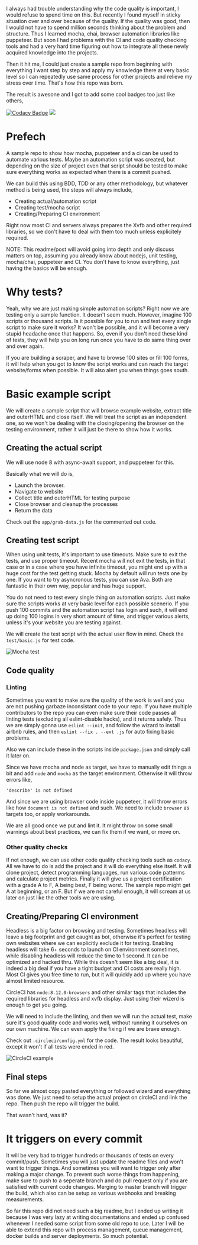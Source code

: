 I always had trouble understanding why the code quality is important, I would refuse to spend time on this. But recently I found myself in sticky situation over and over because of the quality. If the quality was good, then I would not have to spend million seconds thinking about the problem and structure. Thus I learned mocha, chai, browser automation libraries like puppeteer. But soon I had problems with the CI and code quality checking tools and had a very hard time figuring out how to integrate all these newly acquired knowledge into the projects.

Then it hit me, I could just create a sample repo from beginning with everything I want step by step and apply my knowledge there at very basic level so I can repeatedly use same process for other projects and relieve my stress over time. That's how this repo was born.

The result is awesone and I got to add some cool badges too just like others,

[![Codacy Badge](https://api.codacy.com/project/badge/Grade/aaed21c377f74845a3782c6fa6bee794)](https://www.codacy.com/app/entrptaher/mocha-ci-test) ![](https://circleci.com/gh/entrptaher/mocha-ci-test.png?circle-token=ec08dc816e661032cb41aa926f04bfce45a7c523)

# Prefech

A sample repo to show how mocha, puppeteer and a ci can be used to automate various tests. Maybe an automation script was created, but depending on the size of project even that script should be tested to make sure everything works as expected when there is a commit pushed. 

We can build this using BDD, TDD or any other methodology, but whatever method is being used, the steps will always include, 
- Creating actual/automation script
- Creating test/mocha script
- Creating/Preparing CI environment

Right now most CI and servers always prepares the Xvfb and other required libraries, so we don't have to deal with them too much unless explicitely required.

NOTE: This readme/post will avoid going into depth and only discuss matters on top, assuming you already know about nodejs, unit testing, mocha/chai, puppeteer and CI. You don't have to know everything, just having the basics will be enough.

# Why tests? 

Yeah, why we are just making simple automation scripts?
Right now we are testing only a sample function. It doesn't seem much. However, imagine 100 scripts or thousand scripts. Is it possible for you to run and test every single script to make sure it works? It won't be possible, and it will become a very stupid headache once that happens. So, even if you don't need these kind of tests, they will help you on long run once you have to do same thing over and over again. 

If you are building a scraper, and have to browse 100 sites or fill 100 forms, it will help when you got to know the script works and can reach the target website/forms when possible. It will also alert you when things goes south.

# Basic example script

We will create a sample script that will browse example website, extract title and outerHTML and close itself. We will treat the script as an independent one, so we won't be dealing with the closing/opening the browser on the testing environment, rather it will just be there to show how it works.

## Creating the actual script

We will use node 8 with async-await support, and puppeteer for this. 

Basically what we will do is,
- Launch the browser.
- Navigate to website
- Collect title and outerHTML for testing purpose
- Close browser and cleanup the processes
- Return the data

Check out the `app/grab-data.js` for the commented out code. 

## Creating test script

When using unit tests, it's important to use timeouts. Make sure to exit the tests, and use proper timeout. Recent mocha will not exit the tests, in that case or in a case where you have infinite timeout, you might end up with a huge cost for the test getting stuck. Mocha by default will run tests one by one. If you want to try asyncronous tests, you can use Ava. Both are fantastic in their own way, popular and has huge support.

You do not need to test every single thing on automation scripts. Just make sure the scripts works at very basic level for each possible scenerio. If you push 100 commits and the automation script has login and such, it will end up doing 100 logins in very short amount of time, and trigger various alerts, unless it's your website you are testing against.

We will create the test script with the actual user flow in mind. Check the `test/basic.js` for test code. 

![Mocha test](screenshots/mocha-test.png)

## Code quality 

### Linting

Sometimes you want to make sure the quality of the work is well and you are not pushing garbaze inconsistant code to your repo. If you have multiple contributors to the repo you can even make sure their code passes all linting tests (excluding all eslint-disable hacks), and it returns safely. 
Thus we are simply gonna use `eslint --init`, and follow the wizard to install airbnb rules, and then `eslint --fix . --ext .js` for auto fixing basic problems. 

Also we can include these in the scripts inside `package.json` and simply call it later on. 

Since we have mocha and node as target, we have to manually edit things a bit and add `node` and `mocha` as the target environment. Otherwise it will throw errors like,

```
'describe' is not defined 
```

And since we are using browser code inside puppeteer, it will throw errors like how `document is not defined` and such. We need to include `browser` as targets too, or apply workarounds.

We are all good once we put and lint it. It might throw on some small warnings about best practices, we can fix them if we want, or move on.

### Other quality checks

If not enough, we can use other code quality checking tools such as `codacy`. All we have to do is add the project and it will do everything else itself. It will clone project, detect programming languages, run various code patterms and calculate project metrics. Finally it will give us a project certification with a grade A to F, A being best, F being worst. The sample repo might get A at beginning, or an F. But if we are not careful enough, it will scream at us later on just like the other tools we are using.

## Creating/Preparing CI environment

Headless is a big factor on browsing and testing. Sometimes headless will leave a big footprint and get caught as bot, otherwise it's perfect for testing own websites where we can explicitly exclude it for testing. Enabling headless will take 6+ seconds to launch on CI environment sometimes, while disabling headless will reduce the time to 1 second. It can be optimized and hacked thru. While this doesn't seem like a big deal, it is indeed a big deal if you have a tight budget and CI costs are really high. Most CI gives you free time to run, but it will quickly add up where you have almost limited resource.

CircleCI has `node:8.12.0-browsers` and other similar tags that includes the required libraries for headless and xvfb display. Just using their wizerd is enough to get you going. 

We will need to include the linting, and then we will run the actual test, make sure it's good quality code and works well, without running it ourselves on our own machine. We can even apply the fixing if we are brave enough.

Check out `.circleci/config.yml` for the code. The result looks beautiful, except it won't if all tests were ended in red.

![CircleCI example](screenshots/circleci-results.png)

## Final steps

So far we almost copy pasted everything or followed wizerd and everything was done. We just need to setup the actual project on circleCI and link the repo. Then push the repo will trigger the build. 

That wasn't hard, was it?

# It triggers on every commit
It will be very bad to trigger hundreds or thousands of tests on every commit/push. Sometimes you will just update the readme files and won't want to trigger things. And sometimes you will want to trigger only after making a major change. To prevent such worse things from happening, make sure to push to a seperate branch and do pull request only if you are satisfied with current code changes. Merging to master branch will trigger the build, which also can be setup as various webhooks and breaking measurements.

So far this repo did not need such a big readme, but I ended up writing it because I was very lazy at writing documentations and ended up confused whenever I needed some script from some old repo to use. Later I will be able to extend this repo with process management, queue management, docker builds and server deployments. So much potential.